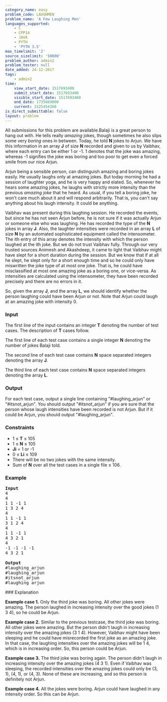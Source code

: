 ```yaml
---
category_name: easy
problem_code: LAUGHMEN
problem_name: 'A Few Laughing Men'
languages_supported:
    - C
    - CPP14
    - JAVA
    - PYTH
    - 'PYTH 3.5'
max_timelimit: '2'
source_sizelimit: '50000'
problem_author: admin2
problem_tester: null
date_added: 24-12-2017
tags:
    - admin2
time:
    view_start_date: 1517693400
    submit_start_date: 1517693400
    visible_start_date: 1517693400
    end_date: 1735669800
    current: 1525454368
is_direct_submittable: false
layout: problem
---
```

All submissions for this problem are available.Balaji is a great person to hang out with. He tells really _amazing_ jokes, though sometimes he also slips some very _boring_ ones in between. Today, he told **N** jokes to Arjun. We have this information in an array **J** of size **N** recorded and given to us by Vaibhav, where each entry can be either 1 or -1. 1 denotes that the joke was amazing, whereas -1 signifies the joke was boring and too poor to get even a forced smile from our nice Arjun.

Arjun being a sensible person, can distinguish amazing and boring jokes easily. He usually laughs only at amazing jokes. But today morning he had a session of laughter yoga, and he is very happy and elated. So, whenever he hears some amazing jokes, he laughs with strictly more intensity than the previous _amazing joke_ that he heard. As usual, if you tell a boring joke, he won't care much about it and will respond arbitrarily. That is, you can't say anything about his laugh intensity. It could be anything.

Vaibhav was present during this laughing session. He recorded the events, but since he has not seen Arjun before, he is not sure if it was actually Arjun or someone else who was laughing. He has recorded the type of the **N** jokes in array **J**. Also, the laughter intensities were recorded in an array **L** of size **N** by an automated sophisticated equipment called the intensometer. The ith entry of this array denotes the intensity with which the person laughed at the ith joke. But we do not trust Vaibhav fully. Through our very trusted sources Animesh and Akashdeep, it came to light that Vaibhav might have slept for a short duration during the session. But we know that if at all he slept, he slept only for a short enough time and so he could only have miswritten the joke type of at most one joke. That is, he could have misclassified at most one amazing joke as a boring one, or vice-versa. As intensities are calculated using the intensometer, they have been recorded precisely and there are no errors in it.

So, given the array **J**, and the array **L**, we should identify whether the person laughing could have been Arjun or not. Note that Arjun could laugh at an amazing joke with intensity 0.

### Input

The first line of the input contains an integer **T** denoting the number of test cases. The description of **T** cases follow.

The first line of each test case contains a single integer **N** denoting the number of jokes Balaji told.

The second line of each test case contains **N** space separated integers denoting the array **J**.

The third line of each test case contains **N** space separated integers denoting the array **L**.

### Output

For each test case, output a single line containing "#laughing\_arjun" or "#itsnot\_arjun". You should output "#itsnot\_arjun" if you are sure that the person whose laugh intensities have been recorded is not Arjun. But if it could be Arjun, you should output "#laughing\_arjun".

### Constraints

- 1 ≤ **T** ≤ 105
- 1 ≤ **N** ≤ 105
- **Ji** = 1 or -1
- 0 ≤ **Li** ≤ 109
- There will be no two jokes with the same intensity.
- Sum of **N** over all the test cases in a single file ≤ 106.

### Example

<pre>
<b>Input</b>
4
4
1 1 -1 1
1 3 2 4
4
1 1 -1 1
3 1 2 4
4
1 1 -1 1
4 3 2 1
4
-1 -1 -1 -1
4 3 2 1

<b>Output</b>
#laughing_arjun
#laughing_arjun
#itsnot_arjun
#laughing_arjun
</pre>### Explanation

**Example case 1.** Only the third joke was boring. All other jokes were amazing. The person laughed in increasing intensity over the good jokes (1 3 4), so he could be Arjun.

**Example case 2.** Similar to the previous testcase, the third joke was boring. All other jokes were amazing. But the person didn't laugh in increasing intensity over the amazing jokes (3 1 4). However, Vaibhav might have been sleeping and he could have misrecorded the first joke as an amazing joke. In that case, the laughing intensities over the amazing jokes will be 1 4, which is in increasing order. So, this person could be Arjun.

**Example case 3.** The third joke was boring again. The person didn't laugh in increasing intensity over the amazing jokes (4 3 1). Even if Vaibhav was sleeping, the recorded intensities over the amazing jokes could only be (3, 1), (4, 1), or (4, 3). None of these are increasing, and so this person is definitely not Arjun.

**Example case 4.** All the jokes were boring. Arjun could have laughed in any intensity order. So this can be Arjun.
